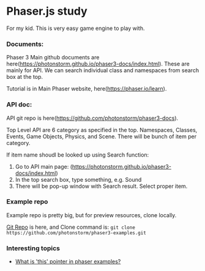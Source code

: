 # Phaser.js study

For my kid.
This is very easy game engine to play with.

### Documents:

Phaser 3 Main github documents are here(https://photonstorm.github.io/phaser3-docs/index.html).
These are mainly for API.  We can search individual class and namespaces from search box at the top.

Tutorial is in Main Phaser website, here(https://phaser.io/learn).

### API doc:

API git repo is here(https://github.com/photonstorm/phaser3-docs).

Top Level API are 6 category as specified in the top.
Namespaces, Classes, Events, Game Objects, Physics, and Scene.
There will be bunch of item per category.

If item name shoudl be looked up using Search function:
  1. Go to API main page:  (https://photonstorm.github.io/phaser3-docs/index.html)
  2. In the top search box, type something,  e.g. Sound
  3. There will be pop-up window with Search result.  Select proper item.


### Example repo
Example repo is pretty big, but for preview resources, clone locally.

[Git Repo](https://github.com/photonstorm/phaser3-examples) is here, and Clone command is: 
`git clone https://github.com/photonstorm/phaser3-examples.git`



### Interesting topics

- [What is 'this' pointer in phaser examples?](what-is-this.md)
